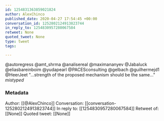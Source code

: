 ```yaml
---
id: 1254831363859021824
author: AlexChinco
published_date: 2020-04-27 17:54:45 +00:00
conversation_id: 1252802124913823744
in_reply_to: 1254830957280067584
retweet: None
quoted_tweet: None
type: tweet
tags:

---
```


@autoregress @amt_shrma @analisereal @maximananyev @Jabaluck @eliasbareinboim @yudapearl @PACESconsulting @gelbach @guilhermejd1 @HeerJeet "...strength of the proposed mechanism should be the same..." *mistyped*

### Metadata

Author: [[@AlexChinco]]
Conversation: [[conversation-1252802124913823744]]
In reply to: [[1254830957280067584]]
Retweet of: [[None]]
Quoted tweet: [[None]]
